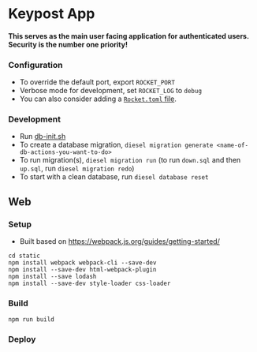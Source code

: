 # Keypost App

#### This serves as the main user facing application for authenticated users. Security is the number one priority!

### Configuration
 - To override the default port, export `ROCKET_PORT`
 - Verbose mode for development, set `ROCKET_LOG` to `debug`
 - You can also consider adding a [`Rocket.toml` file](https://github.com/SergioBenitez/Rocket/blob/36c1570c614e3b9c1ff6a33f0ebd3c94b440e2cc/site/guide/9-configuration.md#rockettoml).

### Development
 - Run [db-init.sh](https://github.com/keypost-org/keypost-app/blob/master/scripts/db-init.sh)
 - To create a database migration, `diesel migration generate <name-of-db-actions-you-want-to-do>`
 - To run migration(s), `diesel migration run` (to run `down.sql` and then `up.sql`, run `diesel migration redo`)
 - To start with a clean database, run `diesel database reset`

## Web

### Setup
 - Built based on https://webpack.js.org/guides/getting-started/
```
cd static
npm install webpack webpack-cli --save-dev
npm install --save-dev html-webpack-plugin
npm install --save lodash
npm install --save-dev style-loader css-loader
```

### Build
```
npm run build
```

### Deploy